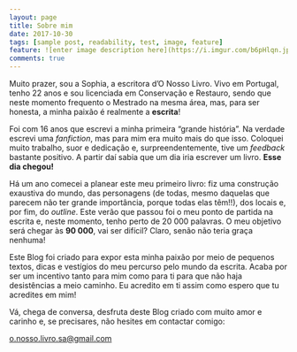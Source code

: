 ```yaml
---
layout: page
title: Sobre mim
date: 2017-10-30
tags: [sample post, readability, test, image, feature]
feature: ![enter image description here](https://i.imgur.com/b6pHlqn.jpg)
comments: true
---
```


Muito prazer, sou a Sophia, a escritora d’O Nosso Livro. Vivo em Portugal, tenho 22 anos e sou licenciada em Conservação e Restauro, sendo que neste momento frequento o Mestrado na mesma área, mas, para ser honesta, a minha paixão é realmente a **escrita**!

Foi com 16 anos que escrevi a minha primeira “grande história”. Na verdade escrevi uma *fanfiction*, mas para mim era muito mais do que isso. Coloquei muito trabalho, suor e dedicação e, surpreendentemente, tive um *feedback* bastante positivo. A partir daí sabia que um dia iria escrever um livro. **Esse dia chegou!**

Há um ano comecei a planear este meu primeiro livro: fiz uma construção exaustiva do mundo, das personagens (de todas, mesmo daquelas que parecem não ter grande importância, porque todas elas têm!!), dos locais e, por fim, do *outline*. Este verão que passou foi o meu ponto de partida na escrita e, neste momento, tenho perto de 20 000 palavras. O meu objetivo será chegar às **90 000**, vai ser difícil? Claro, senão não teria graça nenhuma!

Este Blog foi criado para expor esta minha paixão por meio de pequenos textos, dicas e vestígios do meu percurso pelo mundo da escrita. Acaba por ser um incentivo tanto para mim como para ti para que não haja desistências a meio caminho. Eu acredito em ti assim como espero que tu acredites em mim!

Vá, chega de conversa, desfruta deste Blog criado com muito amor e carinho e, se precisares, não hesites em contactar comigo:

o.nosso.livro.sa@gmail.com
